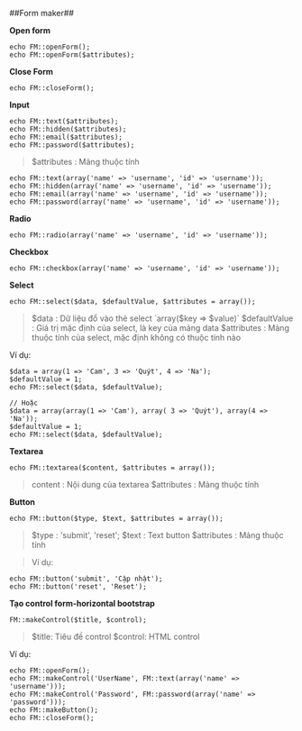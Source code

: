 ##Form maker##

**Open form**

	echo FM::openForm();
	echo FM::openForm($attributes);

**Close Form**

	echo FM::closeForm();

**Input**

	echo FM::text($attributes);
	echo FM::hidden($attributes);
	echo FM::email($attributes);
	echo FM::password($attributes);

>$attributes : Mảng thuộc tính

	echo FM::text(array('name' => 'username', 'id' => 'username'));
	echo FM::hidden(array('name' => 'username', 'id' => 'username'));
	echo FM::email(array('name' => 'username', 'id' => 'username'));
	echo FM::password(array('name' => 'username', 'id' => 'username'));

**Radio**

	echo FM::radio(array('name' => 'username', 'id' => 'username'));

**Checkbox**

	echo FM::checkbox(array('name' => 'username', 'id' => 'username'));

**Select**

	echo FM::select($data, $defaultValue, $attributes = array());

>$data : Dữ liệu đổ vào thẻ select `array($key => $value)`
>$defaultValue : Giá trị mặc định của select, là key của mảng data
>$attributes : Mảng thuộc tính của select, mặc định không có thuộc tính nào

Ví dụ:

	$data = array(1 => 'Cam', 3 => 'Quýt', 4 => 'Na');
	$defaultValue = 1;
	echo FM::select($data, $defaultValue);

	// Hoặc
	$data = array(array(1 => 'Cam'), array( 3 => 'Quýt'), array(4 => 'Na'));
	$defaultValue = 1;
	echo FM::select($data, $defaultValue);

**Textarea**

	echo FM::textarea($content, $attributes = array());

>content : Nội dung của textarea
>$attributes : Mảng thuộc tính

**Button**

	echo FM::button($type, $text, $attributes = array());

>$type : 'submit', 'reset';
>$text : Text button
>$attributes : Mảng thuộc tính

>Ví dụ:

	echo FM::button('submit', 'Cập nhật');
	echo FM::button('reset', 'Reset');

**Tạo control form-horizontal bootstrap**

	FM::makeControl($title, $control);

>$title: Tiêu đề control
>$control: HTML control

Ví dụ:

	echo FM::openForm();
	echo FM::makeControl('UserName', FM::text(array('name' => 'username')));
	echo FM::makeControl('Password', FM::password(array('name' => 'password')));
	echo FM::makeButton();
	echo FM::closeForm();